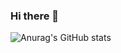### Hi there 👋

![Anurag's GitHub stats](https://github-readme-stats.vercel.app/api?username=FrontHead&show_icons=true&theme=shadow_red)
